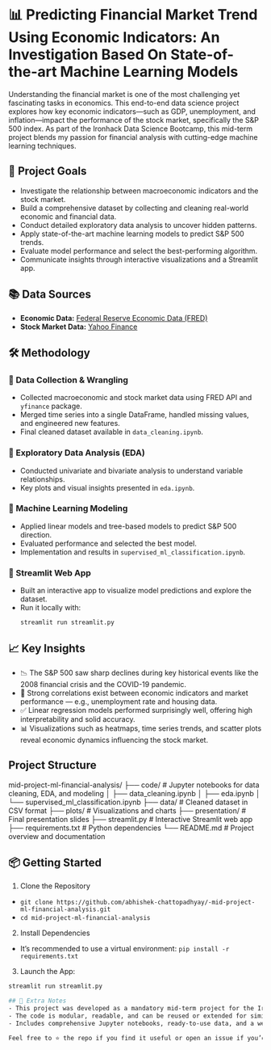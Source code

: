 # 📊 Predicting Financial Market Trend Using Economic Indicators: An Investigation Based On State-of-the-art Machine Learning Models

Understanding the financial market is one of the most challenging yet fascinating tasks in economics. This end-to-end data science project explores how key economic indicators—such as GDP, unemployment, and inflation—impact the performance of the stock market, specifically the S&P 500 index. As part of the Ironhack Data Science Bootcamp, this mid-term project blends my passion for financial analysis with cutting-edge machine learning techniques.

## 🎯 Project Goals

- Investigate the relationship between macroeconomic indicators and the stock market.
- Build a comprehensive dataset by collecting and cleaning real-world economic and financial data.
- Conduct detailed exploratory data analysis to uncover hidden patterns.
- Apply state-of-the-art machine learning models to predict S&P 500 trends.
- Evaluate model performance and select the best-performing algorithm.
- Communicate insights through interactive visualizations and a Streamlit app.

## 📚 Data Sources

- **Economic Data:** [Federal Reserve Economic Data (FRED)](https://fred.stlouisfed.org/)
- **Stock Market Data:** [Yahoo Finance](https://finance.yahoo.com/)

## 🛠 Methodology

### 🔹 Data Collection & Wrangling
- Collected macroeconomic and stock market data using FRED API and `yfinance` package.
- Merged time series into a single DataFrame, handled missing values, and engineered new features.
- Final cleaned dataset available in `data_cleaning.ipynb`.

### 🔹 Exploratory Data Analysis (EDA)
- Conducted univariate and bivariate analysis to understand variable relationships.
- Key plots and visual insights presented in `eda.ipynb`.

### 🔹 Machine Learning Modeling
- Applied linear models and tree-based models to predict S&P 500 direction.
- Evaluated performance and selected the best model.
- Implementation and results in `supervised_ml_classification.ipynb`.

### 🔹 Streamlit Web App
- Built an interactive app to visualize model predictions and explore the dataset.
- Run it locally with:
  ```bash
  streamlit run streamlit.py

## 📈 Key Insights
-  📉 The S&P 500 saw sharp declines during key historical events like the 2008 financial crisis and the COVID-19 pandemic.
-  🔗 Strong correlations exist between economic indicators and market performance — e.g., unemployment rate and housing data.
-  ✅ Linear regression models performed surprisingly well, offering high interpretability and solid accuracy.
-  📊 Visualizations such as heatmaps, time series trends, and scatter plots reveal economic dynamics influencing the stock market.

## Project Structure
mid-project-ml-financial-analysis/
├── code/             # Jupyter notebooks for data cleaning, EDA, and modeling
│   ├── data_cleaning.ipynb
│   ├── eda.ipynb
│   └── supervised_ml_classification.ipynb
├── data/             # Cleaned dataset in CSV format
├── plots/            # Visualizations and charts
├── presentation/     # Final presentation slides
├── streamlit.py      # Interactive Streamlit web app
├── requirements.txt  # Python dependencies
└── README.md         # Project overview and documentation

## 📦 Getting Started
1. Clone the Repository
  - `git clone https://github.com/abhishek-chattopadhyay/-mid-project-ml-financial-analysis.git`
  - `cd mid-project-ml-financial-analysis`
2. Install Dependencies
  - It’s recommended to use a virtual environment: `pip install -r requirements.txt`
3. Launch the App:
  ```bash
  streamlit run streamlit.py

## 💬 Extra Notes
- This project was developed as a mandatory mid-term project for the Ironhack Data Science Bootcamp..
- The code is modular, readable, and can be reused or extended for similar financial prediction problems.
- Includes comprehensive Jupyter notebooks, ready-to-use data, and a web app.

Feel free to ⭐️ the repo if you find it useful or open an issue if you’d like to collaborate or suggest improvements!
